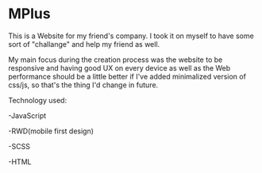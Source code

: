 # MPlus

This is a Website for my friend's company. I took it on myself to have some sort of "challange" and help my friend as well.

My main focus during the creation process was the website to be responsive and having good UX on every device as well as the Web performance should be a little better if 
I've added minimalized version of css/js, so that's the thing I'd change in future.

Technology used:

-JavaScript

-RWD(mobile first design)

-SCSS

-HTML
